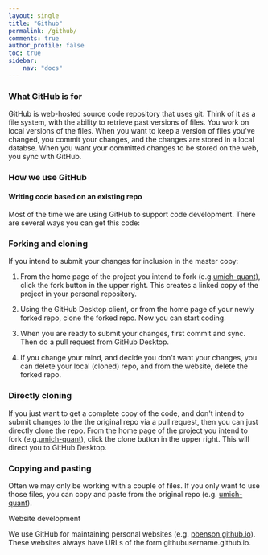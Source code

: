 ```yaml
---
layout: single
title: "Github"
permalink: /github/
comments: true
author_profile: false
toc: true
sidebar:
    nav: "docs"
---
```

### What GitHub is for

GitHub is web-hosted source code repository that uses git. Think of it as a file system, with the ability to retrieve past versions of files. You work on local versions of the files. When you want to keep a version of files you've changed, you commit your changes, and the changes are stored in a local databse. When you want your committed changes to be stored on the web, you sync with GitHub.

### How we use GitHub

#### Writing code based on an existing repo

Most of the time we are using GitHub to support code development. There are several ways you can get this code:

### Forking and cloning
If you intend to submit your changes for inclusion in the master copy:

1. From the home page of the project you intend to fork (e.g.[umich-quant](https://github.com/pbenson/umich-quant)), click the fork button in the upper right. This creates a linked copy of the project in your personal repository.

2. Using the GitHub Desktop client, or from the home page of your newly forked repo, clone the forked repo. Now you can start coding.

3. When you are ready to submit your changes, first commit and sync. Then do a pull request from GitHub Desktop.

4. If you change your mind, and decide you don't want your changes, you can delete your local (cloned) repo, and from the website, delete the forked repo.

### Directly cloning
If you just want to get a complete copy of the code, and don't intend to submit changes to the the original repo via a pull request, then you can just directly clone the repo. From the home page of the project you intend to fork (e.g.[umich-quant](https://github.com/pbenson/umich-quant)), click the clone button in the upper right. This will direct you to GitHub Desktop.

### Copying and pasting
Often we may only be working with a couple of files. If you only want to use those files, you can copy and paste from the original repo (e.g. [umich-quant](https://github.com/pbenson/umich-quant)).

Website development

We use GitHub for maintaining personal websites (e.g. [pbenson.github.io](http://pbenson.github.io)). These websites always have URLs of the form githubusername.github.io.

